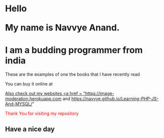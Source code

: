 <h1> Hello 

My name is Navvye Anand. </h1>

<h1> I am a budding programmer from india </h1>
  
  <p>These are the examples of one the books that I have recently read 
  
  You can buy it online at <a href = "https://www.amazon.in/Learning-MySQL-JavaScript-Mysql-Javascript/dp/1491918667"/>
  
  
  Also check out my websites <a href = "https://image-moderation.herokuapp.com and https://navvye.github.io/Learning-PHP-JS-And-MYSQL/"
  </p>
  
  
  <span style = color:red;> Thank You for visiting my repository </span>
  
 <h2 > Have a nice day </h2> 
  
  
